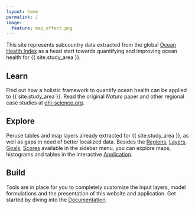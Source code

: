 ```yaml
---
layout: home
permalink: /
image:
  feature: map_effect.png
---
```


<p class="post-excerpt">
This site represents subcountry data extracted from the global <a href="http://oceanhealthindex.org">Ocean Health Index</a> as a head start towards quantifying and improving ocean health for {{ site.study_area }}.
</p>

<div class="tiles">

  <div class="tile">
    <h2 class="post-title"><i class="fa fa-book fa-3x"></i> Learn</h2>
    <p class="post-excerpt">
      Find out how a holistic framework to quantify ocean health can be applied to {{ site.study_area }}.
      Read the original <em>Nature</em> paper and other regional case studies at <a href="http://ohi-science.org">ohi-science.org</a>.
    </p>
  </div>

  <div class="tile">
    <h2 class="post-title"><i class="fa fa-globe fa-3x"></i> Explore</h2>
    <p class="post-excerpt">
      Peruse tables and map layers already extracted for {{ site.study_area }}, as well as gaps in need of better localized data.
      Besides the <a href="./regions">Regions</a>, <a href="./layers">Layers</a>, <a href="./goals">Goals</a>, <a href="./scores">Scores</a>
      available in the sidebar menu, you can explore maps, histograms and tables in the interactive <a href="./docs">Application</a>.
    </p>
  </div>

  <div class="tile">
    <h2 class="post-title"><i class="fa fa-cubes fa-3x"></i> Build</h2>
    <p class="post-excerpt">
      Tools are in place for you to completely customize the input layers, model formulations and the presentation of this website and application.
      Get started by diving into the <a href="./docs">Documentation</a>.
    </p>
  </div>
</div>
